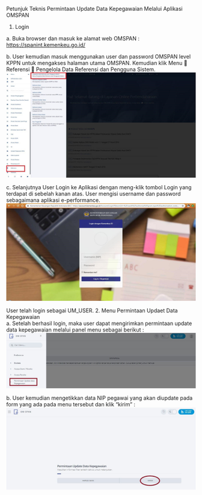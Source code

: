 Petunjuk Teknis Permintaan Update Data Kepegawaian Melalui Aplikasi OMSPAN

1.	Login  

a.	Buka browser dan masuk ke alamat web OMSPAN :  
https://spanint.kemenkeu.go.id/
    
b.	User kemudian masuk menggunakan user dan password OMSPAN level KPPN untuk mengakses halaman utama OMSPAN. Kemudian klik Menu  Referensi  Pengelola Data Referensi dan Pengguna Sistem.  
![tes](src/ptudk_login.jpg)

c.	Selanjutnya User Login ke Aplikasi dengan meng-klik tombol Login yang terdapat di sebelah kanan atas. User mengisi username dan password sebagaimana aplikasi e-performance.  
![tes](src/ptudk_login_kemenkeu.jpg)  


User telah login sebagai UM_USER.
2.	Menu Permintaan Updaet Data Kepegawaian  
a.	Setelah berhasil login, maka user dapat mengirimkan permintaan update data kepegawaian melalui panel menu sebagai berikut :  
![tes](src/ptudk_update_data_kepeg.jpg)  

b.	User kemudian mengetikkan data NIP pegawai yang akan diupdate pada form yang ada pada menu tersebut dan klik “kirim” :  
![tes](src/ptudk_update_data_kepeg_2.jpg)
 
